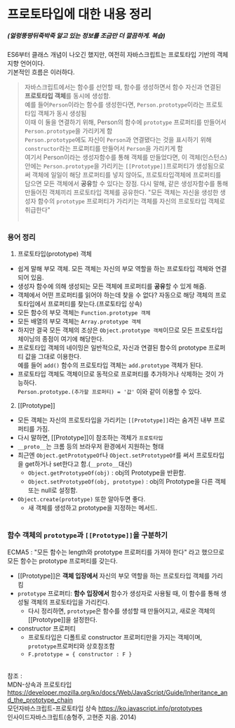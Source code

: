 # 프로토타입에 대한 내용 정리
##### (얼렁뚱땅뒤죽박죽 알고 있는 정보를 조금만 더 깔끔하게. 복습)  
ES6부터 클래스 개념이 나오긴 했지만, 여전히 자바스크립트는 프로토타입 기반의 객체지향 언어이다.   
기본적인 흐름은 이러하다.  
> 자바스크립트에서는 함수를 선언할 때, 함수를 생성하면서 함수 자신과 연결된 **프로토타입 객체**를 동시에 생성함.  
> 예를 들어`Person`이라는 함수를 생성한다면, `Person.prototype`이라는 프로토타입 객체가 동시 생성됨  
> 이때 이 둘을 연결하기 위해, Person의 함수에 `prototype` 프로퍼티를 만들어서 `Person.prototype`을 가리키게 함  
> `Person.prototype`에도 자신이 `Person`과 연결됐다는 것을 표시하기 위해 `constructor`라는 프로퍼티를 만들어서 `Person`을 가리키게 함    
> 여기서 Person이라는 생성자함수를 통해 객체를 만들었다면, 이 객체(인스턴스)안에는 `Person.prototype`을 가리키는 `[[Prototype]]`프로퍼티가 생성됨으로써
> 객체에 일일이 해당 프로퍼티를 넣지 않아도, 프로토타입객체에 프로퍼티를 담으면 모든 객체에서 **공유**할 수 있다는 장점.
> 다시 말해, 같은 생성자함수를 통해 만들어진 객체끼리 프로토타입 객체를 공유한다. 
> "모든 객체는 자신을 생성한 생성자 함수의 `prototype` 프로퍼티가 가리키는 객체를 자신의 프로토타입 객체로 취급한다"
&nbsp;   
&nbsp;   
### 용어 정리  
1. 프로토타입(prototype) 객체   
  - 쉽게 말해 부모 객체. 모든 객체는 자신의 부모 역할을 하는 프로토타입 객체와 연결되어 있음. 
  - 생성자 함수에 의해 생성되는 모든 객체에 프로퍼티를 **공유**할 수 있게 해줌.
  - 객체에서 어떤 프로퍼티를 읽어야 하는데 찾을 수 없다? 자동으로 해당 객체의 프로토타입에서 프로퍼티를 찾는다.(프로토타입 상속)
  - 모든 함수의 부모 객체는 `Function.prototype 객체`
  - 모든 배열의 부모 객체는 `Array.prototype 객체`
  - 하지만 결국 모든 객체의 조상은 `Object.prototype 객체`이므로 모든 프로토타입 체이닝의 종점이 여기에 해당한다.
  - 프로토타입 객체의 네이밍은 일반적으로, 자신과 연결된 함수의 prototype 프로퍼티 값을 그대로 이용한다.   
    예를 들어 `add()` 함수의 프로토타입 객체는 `add.prototype` 객체가 된다. 
  - 프로토타입 객체도 객체이므로 동적으로 프로퍼티를 추가하거나 삭제하는 것이 가능하다.   
    `Person.prototype.(추가할 프로퍼티) = '값'` 이와 같이 이용할 수 있다.

2. [[Prototype]]   
  - 모든 객체는 자신의 프로토타입을 가리키는 `[[Prototype]]`라는 숨겨진 내부 프로퍼티를 가짐.
  - 다시 말하면, [[Prototype]]이 참조하는 객체가 `프로토타입`
  - `__proto__`는 크롬 등의 브라우저 환경에서 지원하는 형태
  - 최근엔 `Object.getPrototypeOf`나 `Object.setPrototypeOf`를 써서 프로토타입을 get하거나 set한다고 함.(`__proto__`대신)
    - `Object.getPrototypeOf(obj)` : obj의 Prototype을 반환함.
    - `Object.setPrototypeOf(obj, prototype)` : obj의 Prototype을 다른 객체 또는 null로 설정함.
  - `Object.create(prototype)` 또한 알아두면 좋다.
    - 새 객체를 생성하고 prototype을 지정하는 메서드.
&nbsp;   
&nbsp;   
### 함수 객체의 `prototype`과 `[[Prototype]]`을 구분하기
ECMA5 : "모든 함수는 length와 prototype 프로퍼티를 가져야 한다" 라고 했으므로 모든 함수는 prototype 프로퍼티를 갖는다. 
  - [[Prototype]]은 **객체 입장에서** 자신의 부모 역할을 하는 프로토타입 객체를 가리킴
  - `prototype` 프로퍼티: **함수 입장에서** 함수가 생성자로 사용될 때, 이 함수를 통해 생성될 객체의 프로토타입을 가리킨다.
    - 다시 정리하면, `prototype`은 함수를 생성할 때 만들어지고, 새로운 객체의 [[Prototype]]을 설정한다.  
  - constructor 프로퍼티
    - 프로토타입은 디폴트로 constructor 프로퍼티만을 가지는 객체이며, `prototype`프로퍼티와 상호참조함
    - `F.prototype = { constructor : F }`
&nbsp;  
&nbsp;  

참조 :   
MDN-상속과 프로토타입 <https://developer.mozilla.org/ko/docs/Web/JavaScript/Guide/Inheritance_and_the_prototype_chain>  
모던자바스크립트-프로토타입 상속 <https://ko.javascript.info/prototypes>  
인사이드자바스크립트(송형주, 고현준 지음. 2014)
